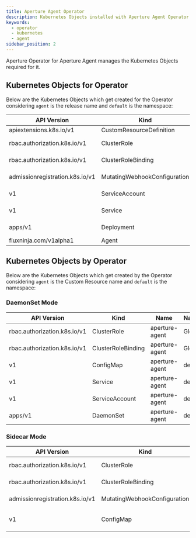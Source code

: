 ```yaml
---
title: Aperture Agent Operator
description: Kubernetes Objects installed with Aperture Agent Operator
keywords:
  - operator
  - kubernetes
  - agent
sidebar_position: 2
---
```


Aperture Operator for Aperture Agent manages the Kubernetes Objects required for it.

## Kubernetes Objects for Operator

Below are the Kubernetes Objects which get created for the Operator considering `agent` is the release name and `default` is the namespace:

| API Version                     | Kind                         | Name                                    | Namespace |
|---------------------------------|------------------------------|-----------------------------------------|-----------|
| apiextensions.k8s.io/v1         | CustomResourceDefinition     | agents.fluxninja.com                    | Global    |
| rbac.authorization.k8s.io/v1    | ClusterRole                  | agent-aperture-agent-operator           | Global    |
| rbac.authorization.k8s.io/v1    | ClusterRoleBinding           | agent-aperture-agent-operator           | Global    |
| admissionregistration.k8s.io/v1 | MutatingWebhookConfiguration | aperture-agent-defaulter                | Global    |
| v1                              | ServiceAccount               | agent-aperture-agent-operator           | default   |
| v1                              | Service                      | agent-aperture-agent-manager            | default   |
| apps/v1                         | Deployment                   | agent-aperture-agent-manager            | default   |
| fluxninja.com/v1alpha1          | Agent                        | agent                                   | default   |

## Kubernetes Objects by Operator

Below are the Kubernetes Objects which get created by the Operator considering `agent` is the Custom Resource name and `default` is the namespace:

### DaemonSet Mode

| API Version                     | Kind               | Name                                    | Namespace |
|---------------------------------|--------------------|-----------------------------------------|-----------|
| rbac.authorization.k8s.io/v1    | ClusterRole        | aperture-agent                          | Global    |
| rbac.authorization.k8s.io/v1    | ClusterRoleBinding | aperture-agent                          | Global    |
| v1                              | ConfigMap          | aperture-agent                          | default   |
| v1                              | Service            | aperture-agent                          | default   |
| v1                              | ServiceAccount     | aperture-agent                          | default   |
| apps/v1                         | DaemonSet          | aperture-agent                          | default   |

### Sidecar Mode

| API Version                     | Kind                         | Name                                    | Namespace                      |
|---------------------------------|------------------------------|-----------------------------------------|--------------------------------|
| rbac.authorization.k8s.io/v1    | ClusterRole                  | aperture-agent                          | Global                         |
| rbac.authorization.k8s.io/v1    | ClusterRoleBinding           | aperture-agent                          | Global                         |
| admissionregistration.k8s.io/v1 | MutatingWebhookConfiguration | aperture-injector                       | Global                         |
| v1                              | ConfigMap                    | aperture-agent                          | All Sidecar enabled namespaces |
